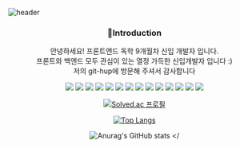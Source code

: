 ![header](https://capsule-render.vercel.app/api?type=Waving&color=auto&height=200&section=header&text=KimHyeIn%20&fontSize=90)
<div align=center>
  
  <h3>🙌Introduction</h3>
  <p>안녕하세요! 프론트엔드 독학 9개월차 신입 개발자 입니다. <br/>
   프론트와 백엔드 모두 관심이 있는 열정 가득한 신입개발자 입니다 :) <br/>저의 git-hup에 방문해 주셔서 감사합니다 
  <p>
  
<img src="https://img.shields.io/badge/javascript-F7DF1E?style=flat&logo=JavaScript&logoColor=white"/>
<img src="https://img.shields.io/badge/Css3-1572B6?style=flat&logo=CSS3&logoColor=white"/>
<img src="https://img.shields.io/badge/HTML5-E34F26?style=flat&logo=HTML5&logoColor=white"/>
<img src="https://img.shields.io/badge/React-61DAFB?style=flat&logo=React&logoColor=white"/>
<img src="https://img.shields.io/badge/GitHub-181717?style=flat&logo=GitHub&logoColor=white"/>
<img src="https://img.shields.io/badge/Firebase-FF7139?style=flat&logo=Firebase&logoColor=white"/>
<img src="https://img.shields.io/badge/Postman-FF6C37?style=flat&logo=Postman&logoColor=white"/>
<img src="https://img.shields.io/badge/Sourcetree-0052CC?style=flat&logo=Sourcetree&logoColor=white"/>
<img src="https://img.shields.io/badge/Bootstrap-7952B3?style=flat&logo=Bootstrap&logoColor=white"/>
<img src="https://img.shields.io/badge/JQuery-0769AD?style=flat&logo=JQuery&logoColor=white"/>
<img src="https://img.shields.io/badge/VisualStudioCode-007ACC?style=flat&logo=VisualStudioCode&logoColor=white"/>
<img src="https://img.shields.io/badge/Tistory-000000?style=flat&logo=Tistory&logoColor=white"/>
<img src="https://img.shields.io/badge/Mail-03C75A?style=flat&logo=Gmail&logoColor=white"/> 
<img src="https://img.shields.io/badge/portfolio-FF3633?style=flat&logo=Micro.blog&logoColor=white"/> 

[![Solved.ac
프로필](http://mazassumnida.wtf/api/generate_badge?boj={tkrkr55})](https://solved.ac/{tkrkr55})


[![Top Langs](https://github-readme-stats.vercel.app/api/top-langs/?username=tkrkr55&layout=compact)](https://github.com/tkrkr55/github-readme-stats)

![Anurag's GitHub stats](https://github-readme-stats.vercel.app/api?username=tkrkr55&show_icons=true&theme=radical)
  </
